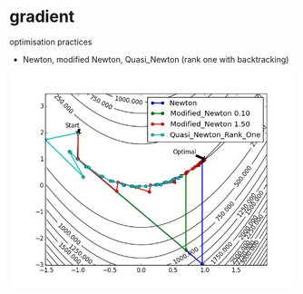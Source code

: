 gradient
========

optimisation practices
-    Newton, modified Newton, Quasi_Newton (rank one with backtracking)
<img src="https://github.com/wyli/gradient/raw/master/quasi_newton.png">
